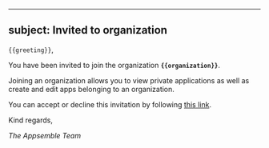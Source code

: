 
---
subject: Invited to organization
---

`{{greeting}}`,

You have been invited to join the organization **`{{organization}}`**.

Joining an organization allows you to view private applications as well as create and edit apps
belonging to an organization.

You can accept or decline this invitation by following [this link](/{{url}}).

Kind regards,

_The Appsemble Team_
